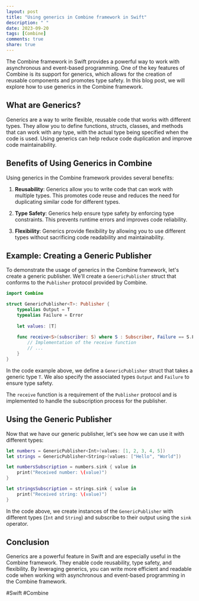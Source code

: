 ```yaml
---
layout: post
title: "Using generics in Combine framework in Swift"
description: " "
date: 2023-09-20
tags: [Combine]
comments: true
share: true
---
```


The Combine framework in Swift provides a powerful way to work with asynchronous and event-based programming. One of the key features of Combine is its support for generics, which allows for the creation of reusable components and promotes type safety. In this blog post, we will explore how to use generics in the Combine framework.

## What are Generics?

Generics are a way to write flexible, reusable code that works with different types. They allow you to define functions, structs, classes, and methods that can work with any type, with the actual type being specified when the code is used. Using generics can help reduce code duplication and improve code maintainability.

## Benefits of Using Generics in Combine

Using generics in the Combine framework provides several benefits:

1. **Reusability**: Generics allow you to write code that can work with multiple types. This promotes code reuse and reduces the need for duplicating similar code for different types.

2. **Type Safety**: Generics help ensure type safety by enforcing type constraints. This prevents runtime errors and improves code reliability.

3. **Flexibility**: Generics provide flexibility by allowing you to use different types without sacrificing code readability and maintainability.

## Example: Creating a Generic Publisher

To demonstrate the usage of generics in the Combine framework, let's create a generic publisher. We'll create a `GenericPublisher` struct that conforms to the `Publisher` protocol provided by Combine.

```swift
import Combine

struct GenericPublisher<T>: Publisher {
    typealias Output = T
    typealias Failure = Error
    
    let values: [T]
    
    func receive<S>(subscriber: S) where S : Subscriber, Failure == S.Failure, Output == S.Input {
        // Implementation of the receive function
        // ...
    }
}
```

In the code example above, we define a `GenericPublisher` struct that takes a generic type `T`. We also specify the associated types `Output` and `Failure` to ensure type safety.

The `receive` function is a requirement of the `Publisher` protocol and is implemented to handle the subscription process for the publisher.

## Using the Generic Publisher

Now that we have our generic publisher, let's see how we can use it with different types:

```swift
let numbers = GenericPublisher<Int>(values: [1, 2, 3, 4, 5])
let strings = GenericPublisher<String>(values: ["Hello", "World"])

let numbersSubscription = numbers.sink { value in
    print("Received number: \(value)")
}

let stringsSubscription = strings.sink { value in
    print("Received string: \(value)")
}
```

In the code above, we create instances of the `GenericPublisher` with different types (`Int` and `String`) and subscribe to their output using the `sink` operator.

## Conclusion

Generics are a powerful feature in Swift and are especially useful in the Combine framework. They enable code reusability, type safety, and flexibility. By leveraging generics, you can write more efficient and readable code when working with asynchronous and event-based programming in the Combine framework.

#Swift #Combine